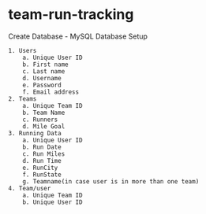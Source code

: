 # team-run-tracking

Create Database - MySQL
    Database Setup

	1. Users
		a. Unique User ID
		b. First name
		c. Last name
		d. Username
		e. Password
		f. Email address
	2. Teams
		a. Unique Team ID
		b. Team Name
		c. Runners
		d. Mile Goal
	3. Running Data
		a. Unique User ID
		b. Run Date
		c. Run Miles
		d. Run Time
		e. RunCity
		f. RunState
		g. Teamname(in case user is in more than one team)
	4. Team/user
		a. Unique Team ID
        b. Unique User ID
